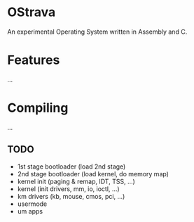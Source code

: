 # OStrava
An experimental Operating System written in Assembly and C.

# Features
...

# Compiling
...

## TODO
- 1st stage bootloader (load 2nd stage)
- 2nd stage bootloader (load kernel, do memory map)
- kernel init (paging & remap, IDT, TSS, ...)
- kernel (init drivers, mm, io, ioctl, ...)
- km drivers (kb, mouse, cmos, pci, ...)
- usermode
- um apps

